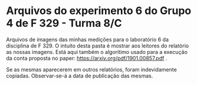 # Arquivos do experimento 6 do Grupo 4 de F 329 - Turma 8/C

Arquivos de imagens das minhas medições para o laboratório 6 da disciplina de F 329. O intuito desta pasta é mostrar aos leitores do relatório as nossas imagens. 
Está aqui também o algoritimo usado para a execução da conta proposta no paper: https://arxiv.org/pdf/1901.00857.pdf .

Se as mesmas aparecerem em outros relatórios, foram indevidamente copiadas. Observar-se-á a data de publicação das mesmas.
